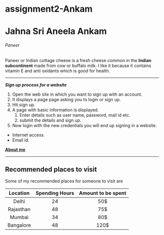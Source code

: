 # assignment2-Ankam
# Jahna Sri Aneela Ankam
###### Paneer
Paneer or Indian cottage cheese is a fresh cheese common in the **Indian subcontinent** made from cow or buffalo milk. I like it because it contains vitamin E and anti oxidants which is good for health.
***
***Sign up process for a website***
1. Open the web site in which you want to sign up with an account.
2. It displays a page page asking you to login or sign up.
3. Hit sign up.
4. A page with basic information is displayed.
   1. Enter details such as user name, password, mail id etc.
   2. submit the details and sign up.
5. Now login with the new credentials you will end up signing in a website.

- Internet access.
- Email id.

**[About me](AboutMe.md)**

---
## Recommended places to visit
Some of my recommended places for someone to visit are

|Location |  Spending Hours | Amount to be spent |
| :---: | :---: | :---: |
|Delhi     |  24            | 50$       |
|Rajasthan |  48             | 75$      |
|Mumbai    |  34             | 80$       |
|Bangalore  | 48              | 120$      |

